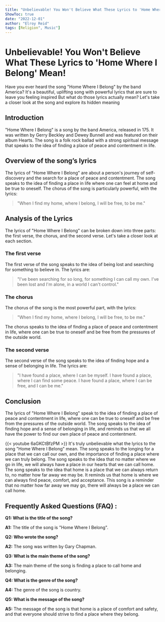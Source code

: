 ```yaml
---
title: "Unbelievable! You Won't Believe What These Lyrics to 'Home Where I Belong' Mean!"
ShowToc: true 
date: "2022-12-01"
author: "Elroy Reid" 
tags: [Religion", Music"]
---
```

# Unbelievable! You Won't Believe What These Lyrics to 'Home Where I Belong' Mean!

Have you ever heard the song "Home Where I Belong" by the band America? It's a beautiful, uplifting song with powerful lyrics that are sure to leave you feeling inspired But what do those lyrics actually mean? Let's take a closer look at the song and explore its hidden meaning

## Introduction

"Home Where I Belong" is a song by the band America, released in 175. It was written by Gerry Beckley and Dewey Bunnell and was featured on their album Hearts. The song is a folk rock ballad with a strong spiritual message that speaks to the idea of finding a place of peace and contentment in life.

## Overview of the song’s lyrics

The lyrics of "Home Where I Belong" are about a person's journey of self-discovery and the search for a place of peace and contentment. The song speaks to the idea of finding a place in life where one can feel at home and be true to oneself. The chorus of the song is particularly powerful, with the lyrics:

> "When I find my home, where I belong, I will be free, to be me."

## Analysis of the Lyrics

The lyrics of "Home Where I Belong" can be broken down into three parts: the first verse, the chorus, and the second verse. Let's take a closer look at each section.

### The first verse

The first verse of the song speaks to the idea of being lost and searching for something to believe in. The lyrics are:

> "I've been searching for so long, for something I can call my own. I've been lost and I'm alone, in a world I can't control."

### The chorus

The chorus of the song is the most powerful part, with the lyrics:

> "When I find my home, where I belong, I will be free, to be me."

The chorus speaks to the idea of finding a place of peace and contentment in life, where one can be true to oneself and be free from the pressures of the outside world.

### The second verse

The second verse of the song speaks to the idea of finding hope and a sense of belonging in life. The lyrics are:

> "I have found a place, where I can be myself. I have found a place, where I can find some peace. I have found a place, where I can be free, and I can be me."

## Conclusion

The lyrics of "Home Where I Belong" speak to the idea of finding a place of peace and contentment in life, where one can be true to oneself and be free from the pressures of the outside world. The song speaks to the idea of finding hope and a sense of belonging in life, and reminds us that we all have the power to find our own place of peace and contentment.

{{< youtube 6aGKCtBfzPM >}} 
It's truly unbelievable what the lyrics to the song "Home Where I Belong" mean. The song speaks to the longing for a place that we can call our own, and the importance of finding a place where we can truly belong. The song speaks to the idea that no matter where we go in life, we will always have a place in our hearts that we can call home. The song speaks to the idea that home is a place that we can always return to, no matter how far away we may be. It reminds us that home is where we can always find peace, comfort, and acceptance. This song is a reminder that no matter how far away we may go, there will always be a place we can call home.

## Frequently Asked Questions (FAQ) :
**Q1: What is the title of the song?**

**A1:** The title of the song is "Home Where I Belong".

**Q2: Who wrote the song?**

**A2:** The song was written by Gary Chapman.

**Q3: What is the main theme of the song?**

**A3:** The main theme of the song is finding a place to call home and belonging.

**Q4: What is the genre of the song?**

**A4:** The genre of the song is country.

**Q5: What is the message of the song?**

**A5:** The message of the song is that home is a place of comfort and safety, and that everyone should strive to find a place where they belong.




